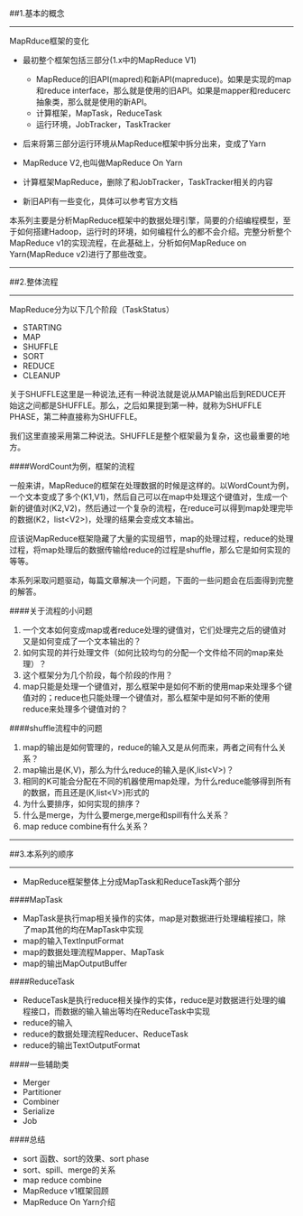 ##1.基本的概念
***

MapRduce框架的变化

* 最初整个框架包括三部分(1.x中的MapReduce V1)
   * MapReduce的旧API(mapred)和新API(mapreduce)。如果是实现的map和reduce interface，那么就是使用的旧API。如果是mapper和reducerc抽象类，那么就是使用的新API。
   * 计算框架，MapTask，ReduceTask
   * 运行环境，JobTracker，TaskTracker

* 后来将第三部分运行环境从MapReduce框架中拆分出来，变成了Yarn
* MapReduce V2,也叫做MapReduce On Yarn
* 计算框架MapReduce，删除了和JobTracker，TaskTracker相关的内容
* 新旧API有一些变化，具体可以参考官方文档

本系列主要是分析MapReduce框架中的数据处理引擎，简要的介绍编程模型，至于如何搭建Hadoop，运行时的环境，如何编程什么的都不会介绍。完整分析整个MapReduce v1的实现流程，在此基础上，分析如何MapReduce on Yarn(MapReduce v2)进行了那些改变。

***
##2.整体流程
***

MapReduce分为以下几个阶段（TaskStatus）

* STARTING
* MAP
* SHUFFLE
* SORT
* REDUCE
* CLEANUP

关于SHUFFLE这里是一种说法,还有一种说法就是说从MAP输出后到REDUCE开始这之间都是SHUFFLE。那么，之后如果提到第一种，就称为SHUFFLE PHASE，第二种直接称为SHUFFLE。

我们这里直接采用第二种说法。SHUFFLE是整个框架最为复杂，这也最重要的地方。

####WordCount为例，框架的流程

一般来讲，MapReduce的框架在处理数据的时候是这样的。以WordCount为例，一个文本变成了多个(K1,V1)，然后自己可以在map中处理这个键值对，生成一个新的键值对(K2,V2)，然后通过一个复杂的流程，在reduce可以得到map处理完毕的数据(K2，list&lt;V2>)，处理的结果会变成文本输出。

应该说MapReduce框架隐藏了大量的实现细节，map的处理过程，reduce的处理过程，将map处理后的数据传输给reduce的过程是shuffle，那么它是如何实现的等等。

本系列采取问题驱动，每篇文章解决一个问题，下面的一些问题会在后面得到完整的解答。

####关于流程的小问题

1. 一个文本如何变成map或者reduce处理的键值对，它们处理完之后的键值对又是如何变成了一个文本输出的？
2. 如何实现的并行处理文件（如何比较均匀的分配一个文件给不同的map来处理）？
3. 这个框架分为几个阶段，每个阶段的作用？
4. map只能是处理一个键值对，那么框架中是如何不断的使用map来处理多个键值对的；reduce也只能处理一个键值对，那么框架中是如何不断的使用reduce来处理多个键值对的？

####shuffle流程中的问题

1. map的输出是如何管理的，reduce的输入又是从何而来，两者之间有什么关系？
2. map输出是(K,V)，那么为什么reduce的输入是(K,list&lt;V>)？
3. 相同的K可能会分配在不同的机器使用map处理，为什么reduce能够得到所有的数据，而且还是(K,list&lt;V>)形式的
4. 为什么要排序，如何实现的排序？
5. 什么是merge，为什么要merge,merge和spill有什么关系？
6. map reduce combine有什么关系？

***
##3.本系列的顺序
***

* MapReduce框架整体上分成MapTask和ReduceTask两个部分

####MapTask
* MapTask是执行map相关操作的实体，map是对数据进行处理编程接口，除了map其他的均在MapTask中实现
* map的输入TextInputFormat
* map的数据处理流程Mapper、MapTask
* map的输出MapOutputBuffer

####ReduceTask
* ReduceTask是执行reduce相关操作的实体，reduce是对数据进行处理的编程接口，而数据的输入输出等均在ReduceTask中实现
* reduce的输入
* reduce的数据处理流程Reducer、ReduceTask
* reduce的输出TextOutputFormat

####一些辅助类
* Merger
* Partitioner
* Combiner
* Serialize
* Job

####总结
* sort 函数、sort的效果、sort phase
* sort、spill、merge的关系
* map reduce combine
* MapReduce v1框架回顾
* MapReduce On Yarn介绍
